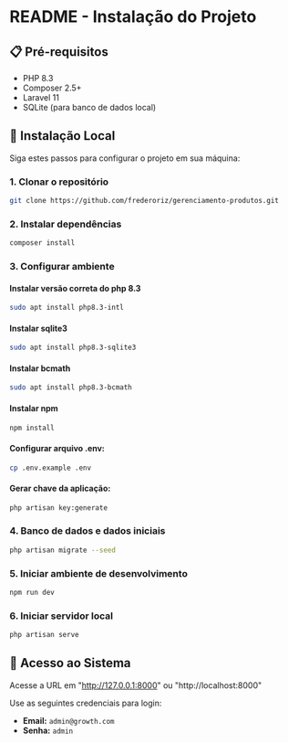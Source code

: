 # README - Instalação do Projeto

## 📋 Pré-requisitos

- PHP 8.3
- Composer 2.5+
- Laravel 11
- SQLite (para banco de dados local)

## 🚀 Instalação Local

Siga estes passos para configurar o projeto em sua máquina:

### 1. Clonar o repositório
```bash
git clone https://github.com/frederoriz/gerenciamento-produtos.git
```

### 2. Instalar dependências
```bash
composer install
```

### 3. Configurar ambiente

#### Instalar versão correta do php 8.3 
```bash
sudo apt install php8.3-intl
```

#### Instalar sqlite3 
```bash
sudo apt install php8.3-sqlite3
```

#### Instalar bcmath
```bash
sudo apt install php8.3-bcmath
```


#### Instalar npm
```bash
npm install
```

#### Configurar arquivo .env:
```bash
cp .env.example .env
```

#### Gerar chave da aplicação:
```bash
php artisan key:generate
```

### 4. Banco de dados e dados iniciais
```bash
php artisan migrate --seed
```

### 5. Iniciar ambiente de desenvolvimento
```bash
npm run dev
```

### 6. Iniciar servidor local
```bash
php artisan serve
```

## 🔑 Acesso ao Sistema

Acesse a URL em "http://127.0.0.1:8000" ou "http://localhost:8000"

Use as seguintes credenciais para login:

- **Email:** `admin@growth.com`
- **Senha:** `admin`